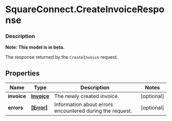 # SquareConnect.CreateInvoiceResponse

### Description
**Note: This model is in beta.**

The response returned by the `CreateInvoice` request.

## Properties
Name | Type | Description | Notes
------------ | ------------- | ------------- | -------------
**invoice** | [**Invoice**](Invoice.md) | The newly created invoice. | [optional] 
**errors** | [**[Error]**](Error.md) | Information about errors encountered during the request. | [optional] 


